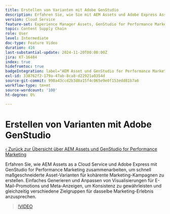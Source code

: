 ```yaml
---
title: Erstellen von Varianten mit Adobe GenStudio
description: Erfahren Sie, wie Sie mit AEM Assets und Adobe Express Asset-Varianten für E-Mail- und Meta-Anzeigen erstellen und so ein einheitliches Marketing-Erlebnis gewährleisten können.
version: Cloud Service
feature-set: Experience Manager Assets, GenStudio for Performance Marketing
topic: Content Supply Chain
role: User
level: Intermediate
doc-type: Feature Video
duration: 416
last-substantial-update: 2024-11-20T00:00:00Z
jira: KT-16484
index: true
hidefromtoc: true
badgeIntegration: label="AEM Asset und GenStudio for Performance Marketing" type="positive"
exl-id: 338762f2-179a-47ab-8ca8-d22921a0354d
source-git-commit: 998a43ccd2b3d8a15f4c065e9e0f153edd81b7a6
workflow-type: tm+mt
source-wordcount: '100'
ht-degree: 0%

---
```


# Erstellen von Varianten mit Adobe GenStudio

[‹ Zurück zur Übersicht über AEM Assets und GenStudio for Performance Marketing](./overview.md)

Erfahren Sie, wie AEM Assets as a Cloud Service und Adobe Express mit GenStudio for Performance Marketing zusammenarbeiten, um schnell maßgeschneiderte Asset-Varianten für kohärente Marketing-Kampagnen zu erstellen. Einfaches Generieren und Anpassen von Visualisierungen für E-Mail-Promotions und Meta-Anzeigen, um Konsistenz zu gewährleisten und gleichzeitig verschiedene Zielgruppen für dasselbe Marketing-Erlebnis anzusprechen.

>[!VIDEO](https://video.tv.adobe.com/v/3439266/?learn=on&enablevpops)
